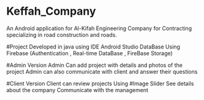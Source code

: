 # Keffah_Company
 An Android application for Al-Kifah Engineering Company for Contracting specializing in road construction and roads.

#Project
 Developed in java using IDE Android Studio 
 DataBase Using Firebase (Authentication , Real-time DataBase , FireBase Storage)
 
#Admin Version
 Admin Can add project with details and photos of the project
 Admin can also communicate with client and answer their questions

#Client Version
 Client can review projects Using #Image Slider
 See details about the company 
 Communicate with the management
 
